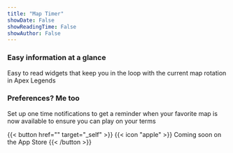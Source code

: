 ```yaml
---
title: "Map Timer"
showDate: False
showReadingTime: False
showAuthor: False
---
```

### Easy information at a glance

Easy to read widgets that keep you in the loop with the current map rotation in Apex Legends

### Preferences? Me too
Set up one time notifications to get a reminder when your favorite map is now available to ensure you can play on your terms

{{< button href="" target="_self" >}}
{{< icon "apple" >}} Coming soon on the App Store
{{< /button >}}
